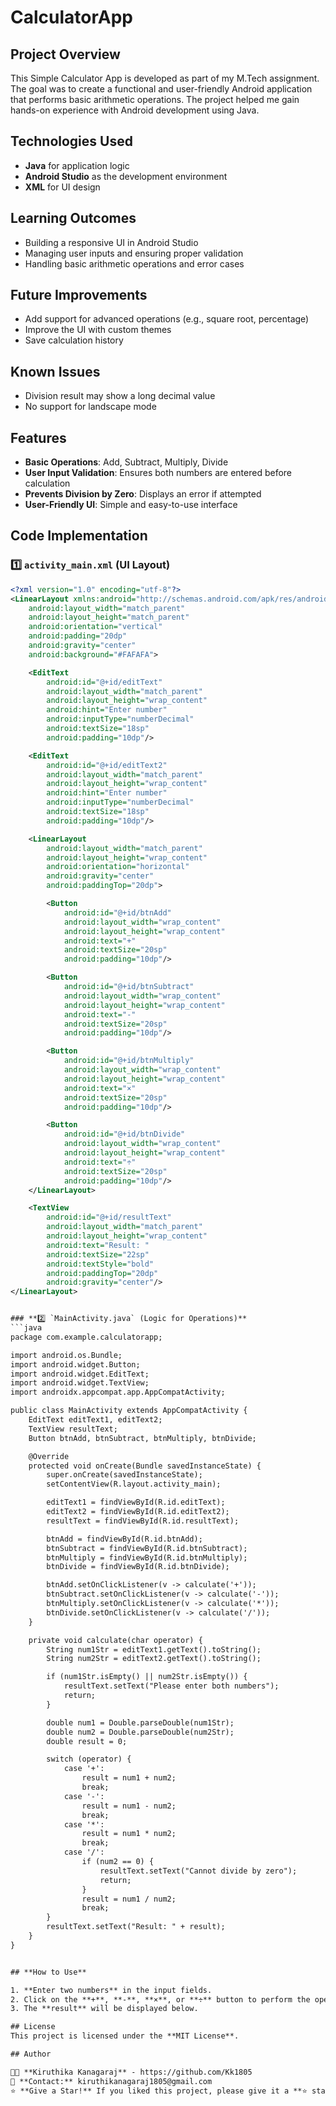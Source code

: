 # CalculatorApp
## Project Overview
This Simple Calculator App is developed as part of my M.Tech assignment. The goal was to create a functional and user-friendly Android application that performs basic arithmetic operations. The project helped me gain hands-on experience with Android development using Java.

## Technologies Used
- **Java** for application logic  
- **Android Studio** as the development environment  
- **XML** for UI design  

## Learning Outcomes
- Building a responsive UI in Android Studio  
- Managing user inputs and ensuring proper validation  
- Handling basic arithmetic operations and error cases  

## Future Improvements
- Add support for advanced operations (e.g., square root, percentage)  
- Improve the UI with custom themes  
- Save calculation history

## Known Issues
- Division result may show a long decimal value  
- No support for landscape mode  

## Features
- **Basic Operations**: Add, Subtract, Multiply, Divide  
- **User Input Validation**: Ensures both numbers are entered before calculation  
- **Prevents Division by Zero**: Displays an error if attempted  
- **User-Friendly UI**: Simple and easy-to-use interface  

## Code Implementation

### **1️⃣ `activity_main.xml` (UI Layout)**
```xml
<?xml version="1.0" encoding="utf-8"?>
<LinearLayout xmlns:android="http://schemas.android.com/apk/res/android"
    android:layout_width="match_parent"
    android:layout_height="match_parent"
    android:orientation="vertical"
    android:padding="20dp"
    android:gravity="center"
    android:background="#FAFAFA">

    <EditText
        android:id="@+id/editText"
        android:layout_width="match_parent"
        android:layout_height="wrap_content"
        android:hint="Enter number"
        android:inputType="numberDecimal"
        android:textSize="18sp"
        android:padding="10dp"/>

    <EditText
        android:id="@+id/editText2"
        android:layout_width="match_parent"
        android:layout_height="wrap_content"
        android:hint="Enter number"
        android:inputType="numberDecimal"
        android:textSize="18sp"
        android:padding="10dp"/>

    <LinearLayout
        android:layout_width="match_parent"
        android:layout_height="wrap_content"
        android:orientation="horizontal"
        android:gravity="center"
        android:paddingTop="20dp">

        <Button
            android:id="@+id/btnAdd"
            android:layout_width="wrap_content"
            android:layout_height="wrap_content"
            android:text="+"
            android:textSize="20sp"
            android:padding="10dp"/>

        <Button
            android:id="@+id/btnSubtract"
            android:layout_width="wrap_content"
            android:layout_height="wrap_content"
            android:text="-"
            android:textSize="20sp"
            android:padding="10dp"/>

        <Button
            android:id="@+id/btnMultiply"
            android:layout_width="wrap_content"
            android:layout_height="wrap_content"
            android:text="×"
            android:textSize="20sp"
            android:padding="10dp"/>

        <Button
            android:id="@+id/btnDivide"
            android:layout_width="wrap_content"
            android:layout_height="wrap_content"
            android:text="÷"
            android:textSize="20sp"
            android:padding="10dp"/>
    </LinearLayout>

    <TextView
        android:id="@+id/resultText"
        android:layout_width="match_parent"
        android:layout_height="wrap_content"
        android:text="Result: "
        android:textSize="22sp"
        android:textStyle="bold"
        android:paddingTop="20dp"
        android:gravity="center"/>
</LinearLayout>


### **2️⃣ `MainActivity.java` (Logic for Operations)**
```java
package com.example.calculatorapp;

import android.os.Bundle;
import android.widget.Button;
import android.widget.EditText;
import android.widget.TextView;
import androidx.appcompat.app.AppCompatActivity;

public class MainActivity extends AppCompatActivity {
    EditText editText1, editText2;
    TextView resultText;
    Button btnAdd, btnSubtract, btnMultiply, btnDivide;

    @Override
    protected void onCreate(Bundle savedInstanceState) {
        super.onCreate(savedInstanceState);
        setContentView(R.layout.activity_main);

        editText1 = findViewById(R.id.editText);
        editText2 = findViewById(R.id.editText2);
        resultText = findViewById(R.id.resultText);

        btnAdd = findViewById(R.id.btnAdd);
        btnSubtract = findViewById(R.id.btnSubtract);
        btnMultiply = findViewById(R.id.btnMultiply);
        btnDivide = findViewById(R.id.btnDivide);

        btnAdd.setOnClickListener(v -> calculate('+'));
        btnSubtract.setOnClickListener(v -> calculate('-'));
        btnMultiply.setOnClickListener(v -> calculate('*'));
        btnDivide.setOnClickListener(v -> calculate('/'));
    }

    private void calculate(char operator) {
        String num1Str = editText1.getText().toString();
        String num2Str = editText2.getText().toString();

        if (num1Str.isEmpty() || num2Str.isEmpty()) {
            resultText.setText("Please enter both numbers");
            return;
        }

        double num1 = Double.parseDouble(num1Str);
        double num2 = Double.parseDouble(num2Str);
        double result = 0;

        switch (operator) {
            case '+':
                result = num1 + num2;
                break;
            case '-':
                result = num1 - num2;
                break;
            case '*':
                result = num1 * num2;
                break;
            case '/':
                if (num2 == 0) {
                    resultText.setText("Cannot divide by zero");
                    return;
                }
                result = num1 / num2;
                break;
        }
        resultText.setText("Result: " + result);
    }
}


## **How to Use**

1. **Enter two numbers** in the input fields.  
2. Click on the **+**, **-**, **×**, or **÷** button to perform the operation.  
3. The **result** will be displayed below.  

## License
This project is licensed under the **MIT License**.  

## Author

👨‍💻 **Kiruthika Kanagaraj** - https://github.com/Kk1805  
📩 **Contact:** kiruthikanagaraj1805@gmail.com  
⭐ **Give a Star!** If you liked this project, please give it a **⭐ star** on GitHub!  

